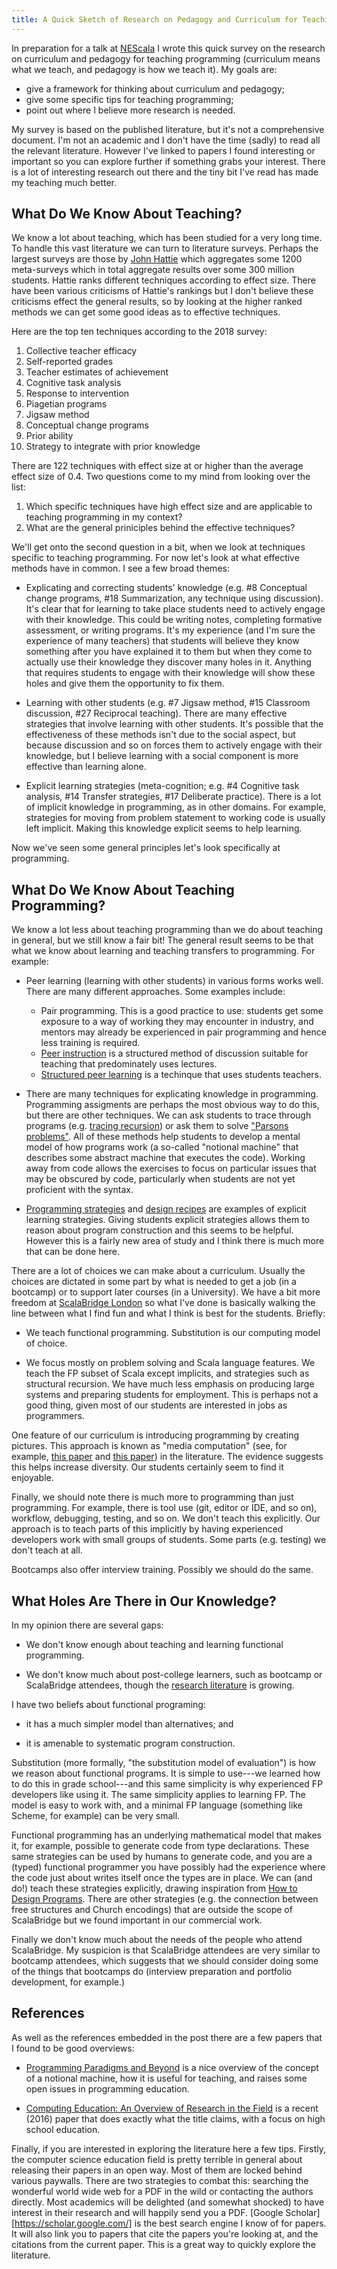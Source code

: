 ```yaml
---
title: A Quick Sketch of Research on Pedagogy and Curriculum for Teaching Programming
---
```


In preparation for a talk at [NEScala][nescala] I wrote this quick survey on the research on curriculum and pedagogy for teaching programming (curriculum means what we teach, and pedagogy is how we teach it). My goals are:

- give a framework for thinking about curriculum and pedagogy; 
- give some specific tips for teaching programming;
- point out where I believe more research is needed.

My survey is based on the published literature, but it's not a comprehensive document. I'm not an academic and I don't have the time (sadly) to read all the relevant literature. However I've linked to papers I found interesting or important so you can explore further if something grabs your interest. There is a lot of interesting research out there and the tiny bit I've read has made my teaching much better.

<!--more-->

## What Do We Know About Teaching?

We know a lot about teaching, which has been studied for a very long time. To handle this vast literature we can turn to literature surveys. Perhaps the largest surveys are those by [John Hattie][hattie] which aggregates some 1200 meta-surveys which in total aggregate results over some 300 million students. Hattie ranks different techniques according to effect size. There have been various criticisms of Hattie's rankings but I don't believe these criticisms effect the general results, so by looking at the higher ranked methods we can get some good ideas as to effective techniques.

Here are the top ten techniques according to the 2018 survey:

 1. Collective teacher efficacy
 2. Self-reported grades
 3. Teacher estimates of achievement
 4. Cognitive task analysis
 5. Response to intervention
 6. Piagetian programs
 7. Jigsaw method
 8. Conceptual change programs
 9. Prior ability
 10. Strategy to integrate with prior knowledge

There are 122 techniques with effect size at or higher than the average effect size of 0.4. Two questions come to my mind from looking over the list:

 1. Which specific techniques have high effect size and are applicable to teaching programming in my context?
 2. What are the general priniciples behind the effective techniques?

We'll get onto the second question in a bit, when we look at techniques specific to teaching programming. For now let's look at what effective methods have in common. I see a few broad themes:

 - Explicating and correcting students' knowledge (e.g. #8 Conceptual change programs, #18 Summarization, any technique using discussion). It's clear that for learning to take place students need to actively engage with their knowledge. This could be writing notes, completing formative assessment, or writing programs. It's my experience (and I'm sure the experience of many teachers) that students will believe they know something after you have explained it to them but when they come to actually use their knowledge they discover many holes in it. Anything that requires students to engage with their knowledge will show these holes and give them the opportunity to fix them.

 - Learning with other students (e.g. #7 Jigsaw method, #15 Classroom discussion, #27 Reciprocal teaching). There are many effective strategies that involve learning with other students. It's possible that the effectiveness of these methods isn't due to the social aspect, but because discussion and so on forces them to actively engage with their knowledge, but I believe learning with a social component is more effective than learning alone.

 - Explicit learning strategies (meta-cognition; e.g. #4 Cognitive task analysis, #14 Transfer strategies, #17 Deliberate practice). There is a lot of implicit knowledge in programming, as in other domains. For example, strategies for moving from problem statement to working code is usually left implicit. Making this knowledge explicit seems to help learning.

Now we've seen some general principles let's look specifically at programming.


## What Do We Know About Teaching Programming?

We know a lot less about teaching programming than we do about teaching in general, but we still know a fair bit! The general result seems to be that what we know about learning and teaching transfers to programming. For example:

- Peer learning (learning with other students) in various forms works well. There are many different approaches. Some examples include:
    - Pair programming. This is a good practice to use: students get some exposure to a way of working they may encounter in industry, and mentors may already be experienced in pair programming and hence less training is required.
    - [Peer instruction][peer-instruction] is a structured method of discussion suitable for teaching that predominately uses lectures.
    - [Structured peer learning][structured-peer-learning] is a techinque that uses students teachers.

- There are many techniques for explicating knowledge in programming. Programming assigments are perhaps the most obvious way to do this, but there are other techniques. We can ask students to trace through programs (e.g. [tracing recursion][tracing-recursion]) or ask them to solve ["Parsons problems"][parsons-problems]. All of these methods help students to develop a mental model of how programs work (a so-called "notional machine" that describes some abstract machine that executes the code). Working away from code allows the exercises to focus on particular issues that may be obscured by code, particularly when students are not yet proficient with the syntax.

- [Programming strategies][programming-strategies] and [design recipes][htdp] are examples of explicit learning strategies. Giving students explicit strategies allows them to reason about program construction and this seems to be helpful. However this is a fairly new area of study and I think there is much more that can be done here.

There are a lot of choices we can make about a curriculum. Usually the choices are dictated in some part by what is needed to get a job (in a bootcamp) or to support later courses (in a University). We have a bit more freedom at [ScalaBridge London][scalabridge-london] so what I've done is basically walking the line between what I find fun and what I think is best for the students. Briefly:

- We teach functional programming. Substitution is our computing model of choice.
  
- We focus mostly on problem solving and Scala language features. We teach the FP subset of Scala except implicits, and strategies such as structural recursion. We have much less emphasis on producing large systems and preparing students for employment. This is perhaps not a good thing, given most of our students are interested in jobs as programmers.

One feature of our curriculum is introducing programming by creating pictures. This approach is known as "media computation" (see, for example, [this paper][motivation] and [this paper][creative-computation]) in the literature. The evidence suggests this helps increase diversity. Our students certainly seem to find it enjoyable.

Finally, we should note there is much more to programming than just programming. For example, there is tool use (git, editor or IDE, and so on), workflow, debugging, testing, and so on. We don't teach this explicitly. Our approach is to teach parts of this implicitly by having experienced developers work with small groups of students. Some parts (e.g. testing) we don't teach at all.

Bootcamps also offer interview training. Possibly we should do the same.


## What Holes Are There in Our Knowledge?

In my opinion there are several gaps:

 - We don't know enough about teaching and learning functional programming.

 - We don't know much about post-college learners, such as bootcamp or ScalaBridge attendees, though the [research literature][bootcamp] is growing.

I have two beliefs about functional programing:

- it has a much simpler model than alternatives; and
 
- it is amenable to systematic program construction.

Substitution (more formally, "the substitution model of evaluation") is how we reason about functional programs. It is simple to use---we learned how to do this in grade school---and this same simplicity is why experienced FP developers like using it. The same simplicity applies to learning FP. The model is easy to work with, and a minimal FP language (something like Scheme, for example) can be very small.

Functional programming has an underlying mathematical model that makes it, for example, possible to generate code from type declarations. These same strategies can be used by humans to generate code, and you are a (typed) functional programmer you have possibly had the experience where the code just about writes itself once the types are in place. We can (and do!) teach these strategies explicitly, drawing inspiration from [How to Design Programs][htdp]. There are other strategies (e.g. the connection between free structures and Church encodings) that are outside the scope of ScalaBridge but we found important in our commercial work.

Finally we don't know much about the needs of the people who attend ScalaBridge. My suspicion is that ScalaBridge attendees are very similar to bootcamp attendees, which suggests that we should consider doing some of the things that bootcamps do (interview preparation and portfolio development, for example.)


## References

As well as the references embedded in the post there are a few papers that I found to be good overviews:

- [Programming Paradigms and Beyond][paradigms] is a nice overview of the concept of a notional machine, how it is useful for teaching, and raises some open issues in programming education.

- [Computing Education: An Overview of Research in the Field][computing-education] is a recent (2016) paper that does exactly what the title claims, with a focus on high school education.

Finally, if you are interested in exploring the literature here a few tips. Firstly, the computer science education field is pretty terrible in general about releasing their papers in an open way. Most of them are locked behind various paywalls. There are two strategies to combat this: searching the wonderful world wide web for a PDF in the wild or contacting the authors directly. Most academics will be delighted (and somewhat shocked) to have interest in their research and will happily send you a PDF. [Google Scholar][https://scholar.google.com/] is the best search engine I know of for papers. It will also link you to papers that cite the papers you're looking at, and the citations from the current paper. This is a great way to quickly explore the literature.

[nescala]: https://nescala.io/
[hattie]: https://visible-learning.org/
[motivation]: http://andreaforte.net/ForteGuzdialMotivation.pdf
[structured-peer-learning]: https://arxiv.org/abs/1703.04174
[peer-instruction]: https://files.software-carpentry.org/training-course/2012/08/porter-halving-fail-peer-instruction-2013.pdf
[programming-strategies]: https://arxiv.org/pdf/1911.00046.pdf
[htdp]: https://htdp.org/
[tracing-recursion]: http://cs.brown.edu/~sk/Publications/Papers/Published/tfk-eval-trace-rec-subst-nm/paper.pdf
[parsons-problems]: https://www.researchgate.net/profile/Petri_Ihantola/publication/230859647_How_Do_Students_Solve_Parsons_Programming_Problems_-_An_Analysis_of_Interaction_Traces/links/00b49532c151a61b9f000000.pdf
[creative-computation]: https://cs.brynmawr.edu/~dxu/xu257SIGCSE2018.pdf
[bootcamp]: https://par.nsf.gov/servlets/purl/10107751
[scalabridge-london]: https://scalabridgelondon.org/
[paradigms]: http://cs.brown.edu/~sk/Publications/Papers/Published/kf-prog-paradigms-and-beyond/
[computing-education]: https://royalsociety.org/-/media/policy/projects/computing-education/literature-review-overview-research-field.pdf
